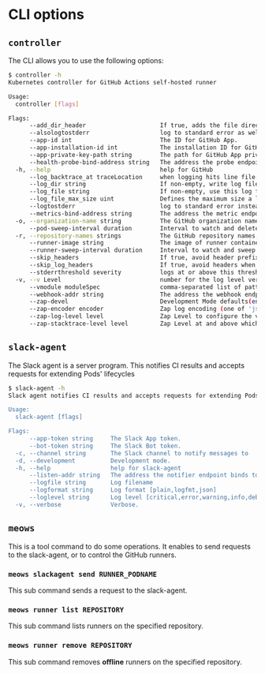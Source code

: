 CLI options
===========

`controller`
-----------

The CLI allows you to use the following options:

```bash
$ controller -h
Kubernetes controller for GitHub Actions self-hosted runner

Usage:
  controller [flags]

Flags:
      --add_dir_header                     If true, adds the file directory to the header
      --alsologtostderr                    log to standard error as well as files
      --app-id int                         The ID for GitHub App.
      --app-installation-id int            The installation ID for GitHub App.
      --app-private-key-path string        The path for GitHub App private key.
      --health-probe-bind-address string   The address the probe endpoint binds to. (default ":8081")
  -h, --help                               help for GitHub
      --log_backtrace_at traceLocation     when logging hits line file:N, emit a stack trace (default :0)
      --log_dir string                     If non-empty, write log files in this directory
      --log_file string                    If non-empty, use this log file
      --log_file_max_size uint             Defines the maximum size a log file can grow to. Unit is megabytes. If the value is 0, the maximum file size is unlimited. (default 1800)
      --logtostderr                        log to standard error instead of files (default true)
      --metrics-bind-address string        The address the metric endpoint binds to. (default ":8080")
  -o, --organization-name string           The GitHub organization name
      --pod-sweep-interval duration        Interval to watch and delete Pods. (default 1m0s)
  -r, --repository-names strings           The GitHub repository names, separated with comma.
      --runner-image string                The image of runner container (default "quay.io/cybozu/meows-runner:latest")
      --runner-sweep-interval duration     Interval to watch and sweep unused GitHub Actions runners. (default 30m0s)
      --skip_headers                       If true, avoid header prefixes in the log messages
      --skip_log_headers                   If true, avoid headers when opening log files
      --stderrthreshold severity           logs at or above this threshold go to stderr (default 2)
  -v, --v Level                            number for the log level verbosity
      --vmodule moduleSpec                 comma-separated list of pattern=N settings for file-filtered logging
      --webhook-addr string                The address the webhook endpoint binds to (default ":9443")
      --zap-devel                          Development Mode defaults(encoder=consoleEncoder,logLevel=Debug,stackTraceLevel=Warn). Production Mode defaults(encoder=jsonEncoder,logLevel=Info,stackTraceLevel=Error)
      --zap-encoder encoder                Zap log encoding (one of 'json' or 'console')
      --zap-log-level level                Zap Level to configure the verbosity of logging. Can be one of 'debug', 'info', 'error', or any integer value > 0 which corresponds to custom debug levels of increasing verbosity
      --zap-stacktrace-level level         Zap Level at and above which stacktraces are captured (one of 'info', 'error', 'panic').
```


`slack-agent`
-------------

The Slack agent is a server program.
This notifies CI results and accepts requests for extending Pods' lifecycles

```bash
$ slack-agent -h
Slack agent notifies CI results and accepts requests for extending Pods' lifecycles

Usage:
  slack-agent [flags]

Flags:
      --app-token string     The Slack App token.
      --bot-token string     The Slack Bot token.
  -c, --channel string       The Slack channel to notify messages to
  -d, --development          Development mode.
  -h, --help                 help for slack-agent
      --listen-addr string   The address the notifier endpoint binds to (default ":8080")
      --logfile string       Log filename
      --logformat string     Log format [plain,logfmt,json]
      --loglevel string      Log level [critical,error,warning,info,debug]
  -v, --verbose              Verbose.
```


`meows`
------

This is a tool command to do some operations.
It enables to send requests to the slack-agent, or to control the GitHub runners.

### `meows slackagent send RUNNER_PODNAME`

This sub command sends a request to the slack-agent.

### `meows runner list REPOSITORY`

This sub command lists runners on the specified repository.

### `meows runner remove REPOSITORY`

This sub command removes **offline** runners on the specified repository.
